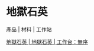 # 地獄石英

產品 | 材料 | 工作站

[地獄石英 | 地獄石英 | 工作台：無序](/zh_tw/recipes/quartz/quartz__quartz__crafting_shapeless.md)

